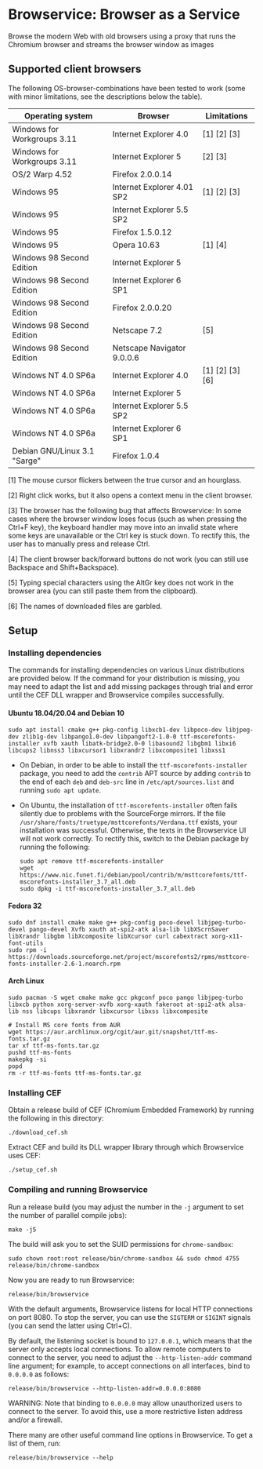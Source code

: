 # Browservice: Browser as a Service
Browse the modern Web with old browsers using a proxy that runs the Chromium browser and streams the browser window as images

## Supported client browsers

The following OS-browser-combinations have been tested to work (some with minor limitations, see the descriptions below the table).

| Operating system             | Browser                    | Limitations     |
| ---------------------------- | -------------------------- | --------------- |
| Windows for Workgroups 3.11  | Internet Explorer 4.0      | [1] [2] [3]     |
| Windows for Workgroups 3.11  | Internet Explorer 5        | [2] [3]         |
| OS/2 Warp 4.52               | Firefox 2.0.0.14           |                 |
| Windows 95                   | Internet Explorer 4.01 SP2 | [1] [2] [3]     |
| Windows 95                   | Internet Explorer 5.5 SP2  |                 |
| Windows 95                   | Firefox 1.5.0.12           |                 |
| Windows 95                   | Opera 10.63                | [1] [4]         |
| Windows 98 Second Edition    | Internet Explorer 5        |                 |
| Windows 98 Second Edition    | Internet Explorer 6 SP1    |                 |
| Windows 98 Second Edition    | Firefox 2.0.0.20           |                 |
| Windows 98 Second Edition    | Netscape 7.2               | [5]             |
| Windows 98 Second Edition    | Netscape Navigator 9.0.0.6 |                 |
| Windows NT 4.0 SP6a          | Internet Explorer 4.0      | [1] [2] [3] [6] |
| Windows NT 4.0 SP6a          | Internet Explorer 5        |                 |
| Windows NT 4.0 SP6a          | Internet Explorer 5.5 SP2  |                 |
| Windows NT 4.0 SP6a          | Internet Explorer 6 SP1    |                 |
| Debian GNU/Linux 3.1 "Sarge" | Firefox 1.0.4              |                 |

[1] The mouse cursor flickers between the true cursor and an hourglass.

[2] Right click works, but it also opens a context menu in the client browser.

[3] The browser has the following bug that affects Browservice: In some cases where the browser window loses focus (such as when pressing the Ctrl+F key), the keyboard handler may move into an invalid state where some keys are unavailable or the Ctrl key is stuck down. To rectify this, the user has to manually press and release Ctrl.

[4] The client browser back/forward buttons do not work (you can still use Backspace and Shift+Backspace).

[5] Typing special characters using the AltGr key does not work in the browser area (you can still paste them from the clipboard).

[6] The names of downloaded files are garbled.

## Setup

### Installing dependencies

The commands for installing dependencies on various Linux distributions are provided below. If the command for your distribution is missing, you may need to adapt the list and add missing packages through trial and error until the CEF DLL wrapper and Browservice compiles successfully.

#### Ubuntu 18.04/20.04 and Debian 10

```
sudo apt install cmake g++ pkg-config libxcb1-dev libpoco-dev libjpeg-dev zlib1g-dev libpango1.0-dev libpangoft2-1.0-0 ttf-mscorefonts-installer xvfb xauth libatk-bridge2.0-0 libasound2 libgbm1 libxi6 libcups2 libnss3 libxcursor1 libxrandr2 libxcomposite1 libxss1
```

- On Debian, in order to be able to install the `ttf-mscorefonts-installer` package, you need to add the `contrib` APT source by adding `contrib` to the end of each `deb` and `deb-src` line in `/etc/apt/sources.list` and running `sudo apt update`.

- On Ubuntu, the installation of `ttf-mscorefonts-installer` often fails silently due to problems with the SourceForge mirrors. If the file `/usr/share/fonts/truetype/msttcorefonts/Verdana.ttf` exists, your installation was successful. Otherwise, the texts in the Browservice UI will not work correctly. To rectify this, switch to the Debian package by running the following:

    ```
    sudo apt remove ttf-mscorefonts-installer
    wget https://www.nic.funet.fi/debian/pool/contrib/m/msttcorefonts/ttf-mscorefonts-installer_3.7_all.deb
    sudo dpkg -i ttf-mscorefonts-installer_3.7_all.deb
    ```

#### Fedora 32

```
sudo dnf install cmake make g++ pkg-config poco-devel libjpeg-turbo-devel pango-devel Xvfb xauth at-spi2-atk alsa-lib libXScrnSaver libXrandr libgbm libXcomposite libXcursor curl cabextract xorg-x11-font-utils
sudo rpm -i https://downloads.sourceforge.net/project/mscorefonts2/rpms/msttcore-fonts-installer-2.6-1.noarch.rpm
```

#### Arch Linux

```
sudo pacman -S wget cmake make gcc pkgconf poco pango libjpeg-turbo libxcb python xorg-server-xvfb xorg-xauth fakeroot at-spi2-atk alsa-lib nss libcups libxrandr libxcursor libxss libxcomposite

# Install MS core fonts from AUR
wget https://aur.archlinux.org/cgit/aur.git/snapshot/ttf-ms-fonts.tar.gz
tar xf ttf-ms-fonts.tar.gz
pushd ttf-ms-fonts
makepkg -si
popd
rm -r ttf-ms-fonts ttf-ms-fonts.tar.gz
```

### Installing CEF

Obtain a release build of CEF (Chromium Embedded Framework) by running the following in this directory:

```
./download_cef.sh
```

Extract CEF and build its DLL wrapper library through which Browservice uses CEF:

```
./setup_cef.sh
```

### Compiling and running Browservice

Run a release build (you may adjust the number in the `-j` argument to set the number of parallel compile jobs):

```
make -j5
```

The build will ask you to set the SUID permissions for `chrome-sandbox`:

```
sudo chown root:root release/bin/chrome-sandbox && sudo chmod 4755 release/bin/chrome-sandbox
```

Now you are ready to run Browservice:

```
release/bin/browservice
```

With the default arguments, Browservice listens for local HTTP connections on port 8080. To stop the server, you can use the `SIGTERM` or `SIGINT` signals (you can send the latter using Ctrl+C).

By default, the listening socket is bound to `127.0.0.1`, which means that the server only accepts local connections. To allow remote computers to connect to the server, you need to adjust the `--http-listen-addr` command line argument; for example, to accept connections on all interfaces, bind to `0.0.0.0` as follows:

```
release/bin/browservice --http-listen-addr=0.0.0.0:8080
```

WARNING: Note that binding to `0.0.0.0` may allow unauthorized users to connect to the server. To avoid this, use a more restrictive listen address and/or a firewall.

There many are other useful command line options in Browservice. To get a list of them, run:

```
release/bin/browservice --help
```
